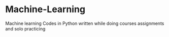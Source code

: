 
# Machine-Learning
Machine learning Codes in Python written while doing courses assignments and solo practicing

